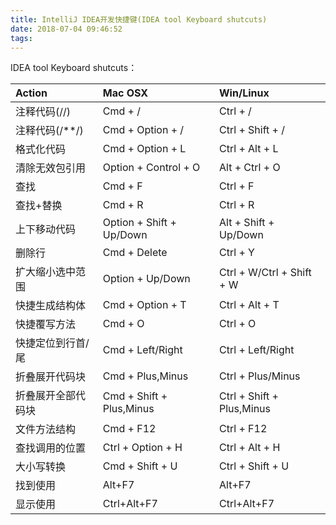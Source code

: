 ```yaml
---
title: IntelliJ IDEA开发快捷键(IDEA tool Keyboard shutcuts)
date: 2018-07-04 09:46:52
tags:
---
```


IDEA tool Keyboard shutcuts：

| Action | Mac OSX | Win/Linux|
| :-- | :-- | :-- |
| 注释代码(//) | Cmd + / | Ctrl + / | 
| 注释代码(/**/) | Cmd + Option + / | Ctrl + Shift + / | 
| 格式化代码 | Cmd + Option + L | Ctrl + Alt + L | 
| 清除无效包引用 | Option + Control + O | Alt + Ctrl + O | 
| 查找 | Cmd + F | Ctrl + F | 
| 查找+替换 | Cmd + R | Ctrl + R | 
| 上下移动代码 | Option + Shift + Up/Down | Alt + Shift + Up/Down | 
| 删除行 | Cmd + Delete | Ctrl + Y | 
| 扩大缩小选中范围 | Option + Up/Down| Ctrl + W/Ctrl + Shift + W |
| 快捷生成结构体 | Cmd + Option + T | Ctrl + Alt + T |
| 快捷覆写方法 | Cmd + O | Ctrl + O |
| 快捷定位到行首/尾 | Cmd + Left/Right | Ctrl + Left/Right |
| 折叠展开代码块 | Cmd + Plus,Minus | Ctrl + Plus/Minus |
| 折叠展开全部代码块 | Cmd + Shift + Plus,Minus | Ctrl + Shift + Plus,Minus |
| 文件方法结构 | Cmd + F12 | Ctrl + F12 |
| 查找调用的位置 | Ctrl + Option + H | Ctrl + Alt + H |
| 大小写转换 | Cmd + Shift + U | Ctrl + Shift + U |
| 找到使用 | Alt+F7 | Alt+F7 |
| 显示使用 | Ctrl+Alt+F7 | Ctrl+Alt+F7 |

